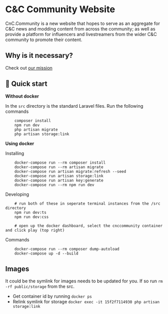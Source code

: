 

# C&C Community Website
CnC.Community is a new website that hopes to serve as an aggregate for C&C news and modding content from across the community; 
as well as provide a platform for influencers and livestreamers from the wider C&C community to promote their content. 

## Why is it necessary? 
Check out [our mission](OURMISSION.MD)

## 🚀 Quick start

**Without docker**

In the `src` directory is the standard Laravel files. Run the following commands
```shell
    composer install
    npm run dev
    php artisan migrate
    php artisan storage:link
```


**Using docker**

Installing
```shell
    docker-compose run --rm composer install
    docker-compose run --rm artisan migrate
    docker-compose run artisan migrate:refresh --seed
    docker-compose run artisan storage:link
    docker-compose run artisan key:generate
    docker-compose run --rm npm run dev
```

Developing
```shell
    # run both of these in seperate terminal instances from the /src directory
    npm run dev:ts
    npm run dev:css
    
    # open up the docker dashboard, select the cnccommunity container and click play (top right)
```

Commands 
```shell
    docker-compose run --rm composer dump-autoload
    docker-compose up -d --build
```


## Images 

It could be the symlink for images needs to be updated for you. 
If so run `rm -rf public/storage` from the src.

* Get container id by running `docker ps`
* Relink symlink for storage `docker exec -it 15f2f7114930 php artisan storage:link`

